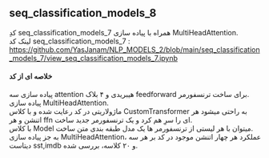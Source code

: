 ## seq_classification_models_8
کدِ seq_classification_models_7 همراه با پیاده سازی MultiHeadAttention.  
لینک کد seq_classification_models_7 :  
https://github.com/YasJanam/NLP_MODELS_2/blob/main/seq_classification_models_7/view_seq_classification_models_7.ipynb
#### خلاصه ای از کد
پیاده سازی سه attention هیبریدی و ۴ بلاک feedforward برای ساخت ترنسفورمر.  
پیاده سازی MultiHeadAttention.    
ماژولاریتی در کد رعایت شده و با کلاس CustomTransformer به راحتی میشود هر اتنشن و هر ffn ای را سرِ هم کرد و یک ترنسفورمر جدید ساخت.  
با کلاس Model میتوان با هر لیستی از ترنسفورمر ها یک مدل طبقه بندی متن ساخت.  
به جز پیاده سازی MultiHeadAttention، عملکرد هر چهار اتنشن موجود در کد بر هر سه دیتاست sst,imdb و ۲۰ کلاسه، بررسی شده.

